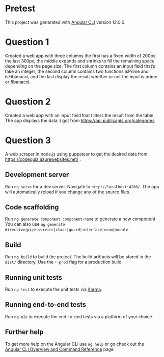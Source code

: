 # Pretest

This project was generated with [Angular CLI](https://github.com/angular/angular-cli) version 12.0.0.

# Question 1
Created a web app with three columns the first has a fixed width of 200px, the last 300px, the middle expands and shrinks to fill the remaining space depending on the page size. The first column contains an input field that’s take an integer, the second column contains two functions isPrime and isFibanacci, and the last display the result whether or not the input is prime or fibanacci.

# Question 2 
Created a web app with an input field that fillters the result from the table. The app displays the data it got from https://api.publicapis.org/categories 


# Question 3
A web scraper in node.js using puppeteer to get the desired data from https://codequiz.azurewebsites.net/ .



## Development server

Run `ng serve` for a dev server. Navigate to `http://localhost:4200/`. The app will automatically reload if you change any of the source files.

## Code scaffolding

Run `ng generate component component-name` to generate a new component. You can also use `ng generate directive|pipe|service|class|guard|interface|enum|module`.

## Build

Run `ng build` to build the project. The build artifacts will be stored in the `dist/` directory. Use the `--prod` flag for a production build.

## Running unit tests

Run `ng test` to execute the unit tests via [Karma](https://karma-runner.github.io).

## Running end-to-end tests

Run `ng e2e` to execute the end-to-end tests via a platform of your choice.

## Further help

To get more help on the Angular CLI use `ng help` or go check out the [Angular CLI Overview and Command Reference](https://angular.io/cli) page.

